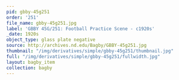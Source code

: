 ```yaml
---
pid: gbby-45g251
order: '251'
file_name: gbby-45g251.jpg
label: 'GBBY 45G/251: Football Practice Scene - c1920s'
_date: 1920s
object_type: glass plate negative
source: http://archives.nd.edu/Bagby/GBBY-45g251.jpg
thumbnail: "/img/derivatives/simple/gbby-45g251/thumbnail.jpg"
full: "/img/derivatives/simple/gbby-45g251/fullwidth.jpg"
layout: bagby_item
collection: bagby
---
```

